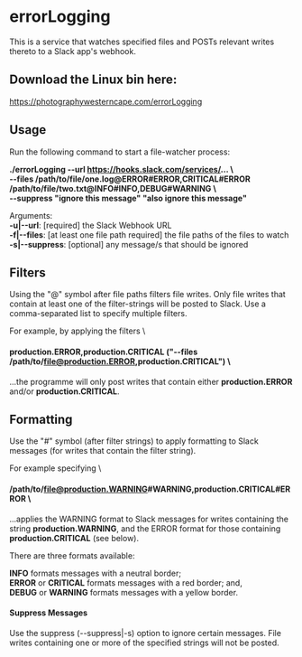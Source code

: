 # errorLogging

This is a service that watches specified files and POSTs relevant writes thereto to a Slack app's webhook.

## Download the Linux bin here:
https://photographywesterncape.com/errorLogging

## Usage
Run the following command to start a file-watcher process:

**./errorLogging --url https://hooks.slack.com/services/... \\ \
--files /path/to/file/one.log@ERROR#ERROR,CRITICAL#ERROR /path/to/file/two.txt@INFO#INFO,DEBUG#WARNING \\ \
--suppress "ignore this message" "also ignore this message"**

Arguments: \
**-u|--url**: [required] the Slack Webhook URL \
**-f|--files**: [at least one file path required] the file paths of the files to watch \
**-s|--suppress**: [optional] any message/s that should be ignored

## Filters
Using the "@" symbol after file paths filters file writes. Only file writes that contain at least one of the filter-strings will be posted to Slack. Use a comma-separated list to specify multiple filters. 

For example, by applying the filters \
#### production.ERROR,production.CRITICAL ("--files /path/to/file@production.ERROR,production.CRITICAL") \
...the programme will only post writes that contain either **production.ERROR** and/or **production.CRITICAL**.

## Formatting
Use the "#" symbol (after filter strings) to apply formatting to Slack messages (for writes that contain the filter string). 

For example specifying \
#### /path/to/file@production.WARNING#WARNING,production.CRITICAL#ERROR \
...applies the WARNING format to Slack messages for writes containing the string **production.WARNING**, and the ERROR format for those containing **production.CRITICAL** (see below).

There are three formats available:

**INFO** formats messages with a neutral border; \
**ERROR** or **CRITICAL** formats messages with a red border; and, \
**DEBUG** or **WARNING** formats messages with a yellow border.

#### Suppress Messages
Use the suppress (--suppress|-s) option to ignore certain messages. File writes containing one or more of the specified strings will not be posted.

